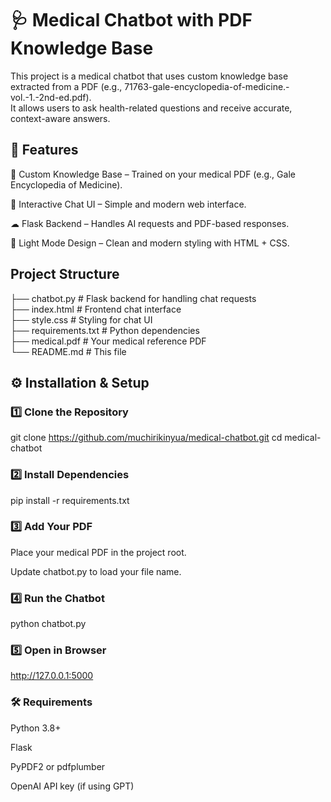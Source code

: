 # 🩺 Medical Chatbot with PDF Knowledge Base </br>

This project is a medical chatbot that uses custom knowledge base extracted from a PDF (e.g., 71763-gale-encyclopedia-of-medicine.-vol.-1.-2nd-ed.pdf). </br>
It allows users to ask health-related questions and receive accurate, context-aware answers.

## 🚀 Features
📄 Custom Knowledge Base – Trained on your medical PDF (e.g., Gale Encyclopedia of Medicine).

💬 Interactive Chat UI – Simple and modern web interface.

☁ Flask Backend – Handles AI requests and PDF-based responses.

🎨 Light Mode Design – Clean and modern styling with HTML + CSS.

##  Project Structure
├── chatbot.py        # Flask backend for handling chat requests </br>
├── index.html        # Frontend chat interface </br>
├── style.css         # Styling for chat UI </br>
├── requirements.txt  # Python dependencies </br>
├── medical.pdf       # Your medical reference PDF </br>
└── README.md         # This file

## ⚙️ Installation & Setup
### 1️⃣ Clone the Repository
git clone https://github.com/muchirikinyua/medical-chatbot.git
cd medical-chatbot
### 2️⃣ Install Dependencies
pip install -r requirements.txt
### 3️⃣ Add Your PDF

Place your medical PDF in the project root.

Update chatbot.py to load your file name.

### 4️⃣ Run the Chatbot
python chatbot.py
### 5️⃣ Open in Browser
http://127.0.0.1:5000
### 🛠 Requirements
Python 3.8+

Flask

PyPDF2 or pdfplumber

OpenAI API key (if using GPT)

